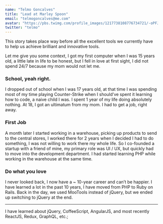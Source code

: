 ```yaml
---
name: "Telmo Goncalves"
title: "Lead at Marley Spoon"
email: "telmogoncalves@me.com"
avatar: "https://pbs.twimg.com/profile_images/1217738108776734721/-oPFJ_Lj_400x400.jpg"
twitter: "telmo"
---
```


This story takes place way before all the excellent tools we currently have to help
us achieve brilliant and innovative tools.

Let me give you some context, I got my first computer when I was 15 years old, a
little late in life to be honest, but I fell in love at first sight, I did not
spend 24/7 because my mom would not let me.

### School, yeah right.

I dropped out of school when I was 17 years old, at that time I was spending
most of my time playing Counter-Strike when I should’ve spent it learning how
to code, a naive child I was. I spent 1 year of my life doing absolutely
nothing. At 18, I got an ultimatum from my mom. I had to get a job, right away.

### First Job
A month later I started working in a warehouse, picking up products to send to the
central stores, I worked there for 2 years when I decided I had to do something, I was
not willing to work there my whole life. So I co-founded a startup with a friend of mine,
my primary role was UI / UX, but quickly had to move into the development department.
I had started learning PHP while working in the warehouse at the same time.

### Do what you love
I never looked back, I now have a ~ 10-year career and can’t be happier. I have
learned a lot in the past 10 years, I have moved from PHP to Ruby on Rails. Back
in the day, we used MooTools instead of jQuery, but we ended up switching to
jQuery at the end.

---

I have learned about jQuery, CoffeeScript, AngularJS, and most recently ReactJS, Redux, GraphQL, etc.;
